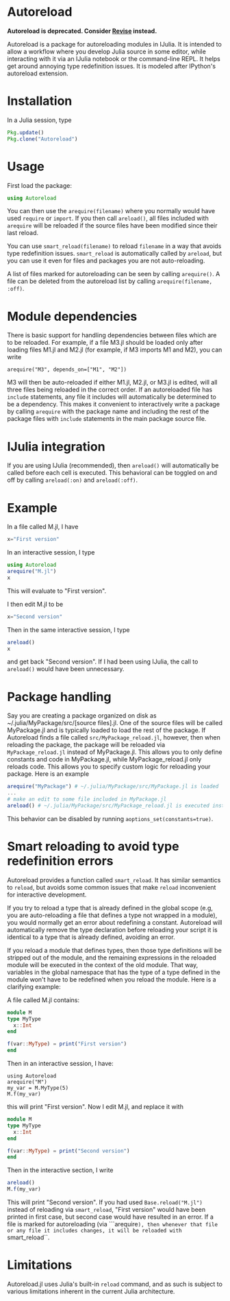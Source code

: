 Autoreload
===============

**Autoreload is deprecated. Consider [Revise](https://github.com/timholy/Revise.jl) instead.**

Autoreload is a package for autoreloading modules in IJulia. It is intended to allow a workflow where you develop Julia source in some editor, while interacting with it via an IJulia notebook or the command-line REPL. It helps get around annoying type redefinition issues. It is modeled after IPython's autoreload extension.

Installation
=============
In a Julia session, type

```julia
Pkg.update()
Pkg.clone("Autoreload")
```

Usage
=======
First load the package:

```julia
using Autoreload
```

You can then use the ```arequire(filename)```  where you normally would have used ```require``` or ```import```. If you then call ```areload()```, all files included with ```arequire``` will be reloaded if the source files have been modified since their last reload. 

You can use ```smart_reload(filename)``` to reload ```filename``` in a way that avoids type redefinition issues. ```smart_reload``` is automatically called by ```areload```, but you can use it even for files and packages you are not auto-reloading.

A list of files marked for autoreloading can be seen by calling ```arequire()```. A file can be deleted from the autoreload list by calling ```arequire(filename, :off)```.

Module dependencies
====================
There is basic support for handling dependencies between files which are to be reloaded. For example, if a file M3.jl should be loaded only after loading files M1.jl and M2.jl (for example, if M3 imports M1 and M2), you can write

```
arequire("M3", depends_on=["M1", "M2"])
```

M3 will then be auto-reloaded if either M1.jl, M2.jl, or M3.jl is edited, will all three files being reloaded in the correct order.  If an autoreloaded file has ```include``` statements, any file it includes will automatically be determined to be a dependency. This makes it convenient to interactively write a package by calling ```arequire``` with the package name and including the rest of the package files with ```include``` statements in the main package source file.


IJulia integration
===================
If you are using IJulia (recommended), then ```areload()``` will automatically be called before each cell is executed. This behavioral can be toggled on and off by calling ```areload(:on)``` and ```areload(:off)```.

Example
========
In a file called M.jl, I have

```julia
x="First version"
```

In an interactive session, I type

```julia
using Autoreload
arequire("M.jl")
x
```
This will evaluate to "First version".

I then edit M.jl to be

```julia
x="Second version"
```

Then in the same interactive session, I type

```julia
areload()
x
```

and get back "Second version". If I had been using IJulia, the call to ```areload()``` would have been unnecessary.

Package handling
==================
Say you are creating a package organized on disk as ~/.julia/MyPackage/src/[source files].jl. One of the source files will be called MyPackage.jl and is typically loaded to load the rest of the package. If Autoreload finds a file called ``src/MyPackage_reload.jl``, however, then when reloading the package, the package will be reloaded via ``MyPackage_reload.jl`` instead of MyPackage.jl. This allows you to only define constants and code in MyPackage.jl, while MyPackage_reload.jl only reloads code. This allows you to specify custom logic for reloading your package. Here is an example

```julia
arequire("MyPackage") # ~/.julia/MyPackage/src/MyPackage.jl is loaded
...
# make an edit to some file included in MyPackage.jl
areload() # ~/.julia/MyPackage/src/MyPackage_reload.jl is executed instead of ~/.julia/MyPackage/src/MyPackage.jl 
```

This behavior can be disabled by running ```aoptions_set(constants=true)```.


Smart reloading to avoid type redefinition errors
=============================================
Autoreload provides a function called ``smart_reload``. It has similar semantics to ``reload``, but avoids some common issues that make ``reload`` inconvenient for interactive development. 

If you try to reload a type that is already defined in the global scope (e.g, you are auto-reloading a file that defines a type not wrapped in a module), you would normally get an error about redefining a constant. Autoreload will automatically remove the type declaration before reloading your script it is identical to a type that is already defined, avoiding an error.


If you reload a module that defines types, then those type definitions will be stripped out of the module, and the remaining expressions in the reloaded module will be executed in the context of the old module. That way, variables in the global namespace that has the type of a type defined in the module won't have to be redefined when you reload the module. Here is a clarifying example:

A file called M.jl contains:

```julia
module M
type MyType
  x::Int
end

f(var::MyType) = print("First version")
end
```

Then in an interactive session, I have:

```
using Autoreload
arequire("M")
my_var = M.MyType(5)
M.f(my_var)
```

this will print "First version". Now I edit M.jl, and replace it with

```julia
module M
type MyType
  x::Int
end

f(var::MyType) = print("Second version")
end
```

Then in the interactive section, I write

```julia
areload()
M.f(my_var)
```

This will print "Second version". If you had used ```Base.reload("M.jl")``` instead of reloading via ``smart_reload``, "First version" would have been printed in first case, but second case would have resulted in an error. If a file is marked for autoreloading (via ```arequire``), then whenever that file or any file it includes changes, it will be reloaded with ``smart_reload``. 

Limitations
============
Autoreload.jl uses Julia's built-in ```reload``` command, and as such is subject to various limitations inherent in the current Julia architecture. 
